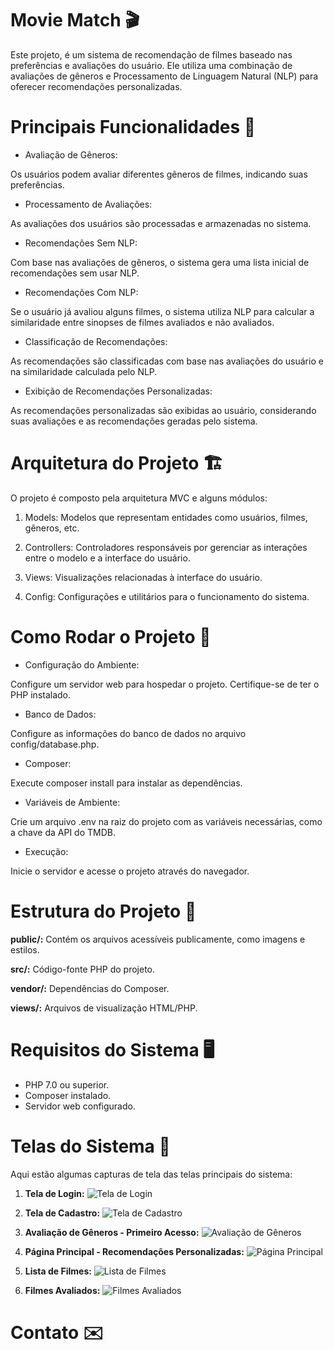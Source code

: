 # Movie Match 🎬

Este projeto, é um sistema de recomendação de filmes baseado nas preferências e avaliações do usuário. Ele utiliza uma combinação de avaliações de gêneros e Processamento de Linguagem Natural (NLP) para oferecer recomendações personalizadas.

# Principais Funcionalidades 🎯
- Avaliação de Gêneros:

Os usuários podem avaliar diferentes gêneros de filmes, indicando suas preferências.

- Processamento de Avaliações:

As avaliações dos usuários são processadas e armazenadas no sistema.

- Recomendações Sem NLP:

Com base nas avaliações de gêneros, o sistema gera uma lista inicial de recomendações sem usar NLP.

- Recomendações Com NLP:

Se o usuário já avaliou alguns filmes, o sistema utiliza NLP para calcular a similaridade entre sinopses de filmes avaliados e não avaliados.

- Classificação de Recomendações:

As recomendações são classificadas com base nas avaliações do usuário e na similaridade calculada pelo NLP.

- Exibição de Recomendações Personalizadas:

As recomendações personalizadas são exibidas ao usuário, considerando suas avaliações e as recomendações geradas pelo sistema.

# Arquitetura do Projeto 🏗️
O projeto é composto pela arquitetura MVC e alguns módulos:

1. Models: Modelos que representam entidades como usuários, filmes, gêneros, etc.

2. Controllers: Controladores responsáveis por gerenciar as interações entre o modelo e a interface do usuário.

3. Views: Visualizações relacionadas à interface do usuário.

4. Config: Configurações e utilitários para o funcionamento do sistema.

# Como Rodar o Projeto 🏃

- Configuração do Ambiente:

Configure um servidor web para hospedar o projeto.
Certifique-se de ter o PHP instalado.

- Banco de Dados:

Configure as informações do banco de dados no arquivo config/database.php.

- Composer:

Execute composer install para instalar as dependências.

- Variáveis de Ambiente:

Crie um arquivo .env na raiz do projeto com as variáveis necessárias, como a chave da API do TMDB.

- Execução:

Inicie o servidor e acesse o projeto através do navegador.

# Estrutura do Projeto 📂

**public/:** Contém os arquivos acessíveis publicamente, como imagens e estilos.

**src/:** Código-fonte PHP do projeto.

**vendor/:** Dependências do Composer.

**views/:** Arquivos de visualização HTML/PHP.

# Requisitos do Sistema 🖥️

- PHP 7.0 ou superior.
- Composer instalado.
- Servidor web configurado.

# Telas do Sistema 📱

Aqui estão algumas capturas de tela das telas principais do sistema:

1. **Tela de Login:**
   ![Tela de Login](https://github.com/NathanMarques2001/Movie-Match/blob/main/redme-assets/login.png)

2. **Tela de Cadastro:**
   ![Tela de Cadastro](https://github.com/NathanMarques2001/Movie-Match/blob/main/redme-assets/signup.png)

3. **Avaliação de Gêneros - Primeiro Acesso:**
   ![Avaliação de Gêneros](https://github.com/NathanMarques2001/Movie-Match/blob/main/redme-assets/modal.png)

4. **Página Principal - Recomendações Personalizadas:**
   ![Página Principal](https://github.com/NathanMarques2001/Movie-Match/blob/main/redme-assets/home.png)

5. **Lista de Filmes:**
   ![Lista de Filmes](https://github.com/NathanMarques2001/Movie-Match/blob/main/redme-assets/list.png)

6. **Filmes Avaliados:**
   ![Filmes Avaliados](https://github.com/NathanMarques2001/Movie-Match/blob/main/redme-assets/assessments.png)

# Contato ✉️
